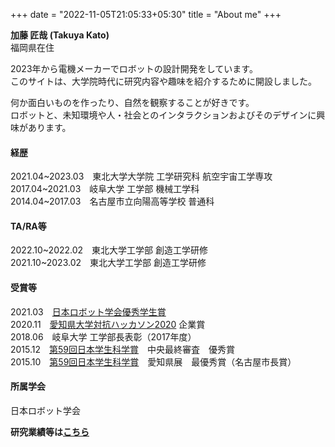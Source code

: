 +++
date = "2022-11-05T21:05:33+05:30"
title = "About me"
+++

**加藤 匠哉 (Takuya Kato)**\
福岡県在住

2023年から電機メーカーでロボットの設計開発をしています。\
このサイトは、大学院時代に研究内容や趣味を紹介するために開設しました。

何か面白いものを作ったり、自然を観察することが好きです。\
ロボットと、未知環境や人・社会とのインタラクションおよびそのデザインに興味があります。

#### 経歴
2021.04~2023.03　東北大学大学院 工学研究科 航空宇宙工学専攻\
2017.04~2021.03　岐阜大学 工学部 機械工学科\
2014.04~2017.03　名古屋市立向陽高等学校 普通科

#### TA/RA等
2022.10~2022.02　東北大学工学部 創造工学研修\
2021.10~2023.02　東北大学工学部 創造工学研修

#### 受賞等
2021.03　[日本ロボット学会優秀学生賞](https://www.rsj.or.jp/info/awards/category/ygs/)\
2020.11　[愛知県大学対抗ハッカソン2020](https://jellyware.jp/hackaichi/) 企業賞\
2018.06　岐阜大学 工学部長表彰（2017年度）\
2015.12　[第59回日本学生科学賞](https://event.yomiuri.co.jp/jssa/)　中央最終審査　優秀賞\
2015.10　[第59回日本学生科学賞](https://event.yomiuri.co.jp/jssa/)　愛知県展　最優秀賞（名古屋市長賞）


#### 所属学会
日本ロボット学会

**研究業績等は**[**こちら**](/portfolio/publication/)

